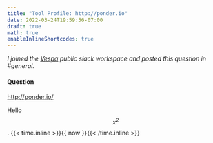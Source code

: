 ```yaml
---
title: "Tool Profile: http://ponder.io"
date: 2022-03-24T19:59:56-07:00
draft: true
math: true
enableInlineShortcodes: true
---
```


_I joined the [Vespa](https://vespa.ai) public slack workspace and posted this question in #general._

#### Question

http://ponder.io/

Hello $$x^2$$.
{{< time.inline >}}{{ now }}{{< /time.inline >}}
